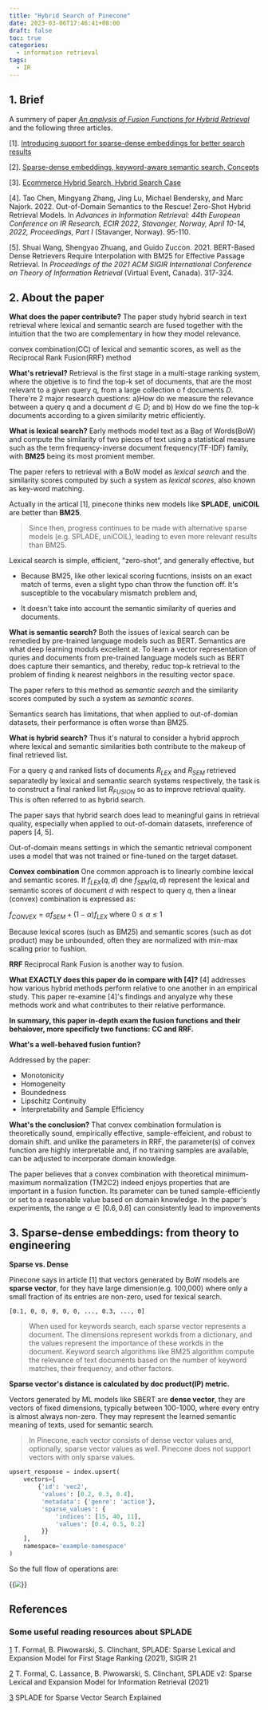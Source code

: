 ```yaml
---
title: "Hybrid Search of Pinecone"
date: 2023-03-06T17:46:41+08:00
draft: false
toc: true
categories:
  - information retrieval
tags:
  - IR
---
```


## 1. Brief
A summery of paper [*An analysis of Fusion Functions for Hybrid Retrieval*](https://arxiv.org/abs/2210.11934) and the following three articles.

[1]. [Introducing support for sparse-dense embeddings for better search results](https://www.pinecone.io/learn/sparse-dense/)

[2]. [Sparse-dense embeddings, keyword-aware semantic search, Concepts](https://docs.pinecone.io/docs/hybrid-search)

[3]. [Ecommerce Hybrid Search, Hybrid Search Case](https://docs.pinecone.io/docs/ecommerce-search)

[4]. Tao Chen, Mingyang Zhang, Jing Lu, Michael Bendersky, and Marc Najork. 2022. Out-of-Domain Semantics to the
Rescue! Zero-Shot Hybrid Retrieval Models. In *Advances in Information Retrieval: 44th European Conference on IR
Research, ECIR 2022, Stavanger, Norway, April 10-14, 2022, Proceedings, Part I* (Stavanger, Norway). 95-110.

[5]. Shuai Wang, Shengyao Zhuang, and Guido Zuccon. 2021. BERT-Based Dense Retrievers Require Interpolation with BM25
for Effective Passage Retrieval. In *Proceedings of the 2021 ACM SIGIR International Conference on Theory of Information Retrieval*
(Virtual Event, Canada). 317-324.

## 2. About the paper

**What does the paper contribute?**
The paper study hybrid search in text retrieval where lexical and semantic search are fused together with the
intuition that the two are complementary in how they model relevance.

convex combination(CC) of lexical and semantic scores, as well as the Reciprocal Rank Fusion(RRF) method

**What's retrieval?**
Retrieval is the first stage in a multi-stage ranking system, where the objetive is to find the top-k set of
documents, that are the most relevant to a given query q, from a large collection o f documents $D$. There're 2
major research questions: a)How do we measure the relevance between a query q and a document $d\in{D}$; and b) How
do we fine the top-k documents according to a given similarity metric efficiently.

**What is lexical search?**
Early methods model text as a Bag of Words(BoW) and compute the similarity of two pieces of text using a statistical
measure such as the term frequency-inverse document frequency(TF-IDF) family, with **BM25** being its most promient
member.

The paper refers to retrieval with a BoW model as *lexical search* and the similarity scores computed
by such a system as *lexical scores*, also known as key-word matching.

Actually in the artical [1], pinecone thinks new models like **SPLADE**, **uniCOIL** are better than **BM25**.
> Since then, progress continues to be made with alternative sparse models (e.g. SPLADE, uniCOIL),
> leading to even more relevant results than BM25.

Lexical search is simple, efficient, "zero-shot", and generally effective, but

- Because BM25, like other lexical scoring fucntions, insists on an exact match of terms, even a slight typo chan
    throw the function off. It's susceptible to the vocabulary mismatch problem and,

- It doesn't take into account the semantic similarity of queries and documents.


**What is semantic search?**
Both the issues of lexical search can be remedied by pre-trained language models such as BERT.
Semantics are what deep learning moduls excellent at.
To learn a vector representation of quries and documents from pre-trained language models such as BERT does capture
their semantics, and thereby, reduc top-k retrieval to the problem of finding k nearest neighbors in the resulting
vector space.

The paper refers to this method as *semantic search* and the similarity scores computed by such a system as
*semantic scores*.

Semantics search has limitations, that when applied to out-of-domian datasets, their performance is often worse than BM25.


**What is hybrid search?**
Thus it's natural to consider a hybrid approch where lexical and semantic similarities both contribute to the
makeup of final retrieved list.

For a query $q$ and ranked lists of documents $R_{LEX}$ and $R_{SEM}$ retrieved separatedly by lexical and semantic
search systems respectively, the task is to construct a final ranked list $R_{FUSION}$ so as to improve retrieval quality.
This is often referred to as hybrid search.

The paper says that hybrid search does lead to meaningful gains in retrieval quality, especially when applied to out-of-domain
datasets, inreference of papers [4, 5].

Out-of-domain means settings in which the semantic retrieval component uses a model that was not trained or fine-tuned
on the target dataset.

**Convex combination**
One common approach is to linearly combine lexical and semantic scores. If $f_{LEX}(q, d)$ dne  $f_{SEM}(q, d)$ represent
the lexical and semantic scores of document $d$ with respect to query $q$, then a linear (convex) combination is expressed as:

$f_{CONVEX} = \alpha f_{SEM} + (1 - \alpha) f_{LEX}$ where $0 \le \alpha \le 1$

Because lexical scores (such as BM25) and semantic scores (such as dot product) may be unbounded, often they are normalized
with min-max scaling prior to fushion.

**RRF**
Reciprocal Rank Fusion is another way to fusion.


**What EXACTLY does this paper do in compare with [4]?**
[4] addresses how various hybrid methods perform relative to one another in an empirical study.
This paper re-examine [4]'s findings and anyalyze why these methods work and what contributes to their relative performance.

**In summary, this paper in-depth exam the fusion functions and their behaiover, more specificly two functions: CC and
RRF.**

**What's a well-behaved fusion funtion?**

Addressed by the paper:
- Monotonicity
- Homogeneity
- Boundedness
- Lipschitz Continuity
- Interpretability and Sample Efficiency

**What's the conclusion?**
That convex combination formulation is theoretically sound, empirically effective, sample-effeicient, and robust to domain shift.
and unlike the parameters in RRF, the parameter(s) of convex function are highly interpretable and, if no training samples
are available, can be adjusted to incorporate domain knowledge.

The paper believes that a convex combination with theoretical minimum-maximum normalization (TM2C2) indeed enjoys properties
that are important in a fusion function. Its parameter can be tuned sample-efficiently or set to a reasonable value
based on domain knowledge. In the paper's experiments, the range $\alpha \in [0.6, 0.8]$ can consistently lead to improvements

## 3. Sparse-dense embeddings: from theory to engineering

**Sparse vs. Dense**

Pinecone says in article [1] that vectors generated by BoW models are **sparse vector**, for they have large dimension(e.g. 100,000)
where only a small fraction of its entries are non-zero, used for texical search.

```
[0.1, 0, 0, 0, 0, 0, ..., 0.3, ..., 0]
```

> When used for keywords search, each sparse vector represents a document. The dimensions represent workds from a dictionary, and
> the values represent the importance of these workds in the document. Keyword search algorithms like BM25 algorithm compute
> the relevance of text documents based on the number of keyword matches, their frequency, and other factors.

**Sparse vector's distance is calculated by doc product(IP) metric.**

Vectors generated by ML models like SBERT are **dense vector**, they are vectors of fixed dimensions, typically between 100-1000,
where every entry is almost always non-zero. They may represent the learned semantic meaning of texts, used for semantic search.

> In Pinecone, each vector consists of dense vector values and, optionally, sparse vector values as well. Pinecone does not support vectors with only sparse values.

```python
upsert_response = index.upsert(
    vectors=[
        {'id': 'vec2',
         'values': [0.2, 0.3, 0.4],
         'metadata': {'genre': 'action'},
         'sparse_values': {
             'indices': [15, 40, 11],
             'values': [0.4, 0.5, 0.2]
         }}
    ],
    namespace='example-namespace'
)
```

So the full flow of operations are:

{{<image src="/img/sparse-dense-search.png" position="center" style="zoom:75%;" >}}


## References

### Some useful reading resources about SPLADE

[1](https://arxiv.org/abs/2107.05720) T. Formal, B. Piwowarski, S. Clinchant, SPLADE: Sparse Lexical and Expansion Model for First Stage Ranking (2021), SIGIR 21

[2](https://export.arxiv.org/abs/2109.10086) T. Formal, C. Lassance, B. Piwowarski, S. Clinchant, SPLADE v2: Sparse Lexical and Expansion Model for Information Retrieval (2021)

[3](https://www.pinecone.io/learn/splade/) SPLADE for Sparse Vector Search Explained

